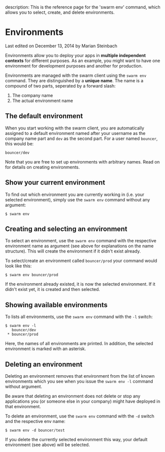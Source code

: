 description: This is the reference page for the 'swarm env' command, which allows you to select, create, and delete environments.

# Environments

<p class="lastmod">Last edited on December 13, 2014 by Marian Steinbach</p>

Environments allow you to deploy your apps in __multiple independent contexts__ for different purposes. As an example, you might want to have one environment for development purposes and another for production.

Environments are managed with the swarm client using the `swarm env` command. They are distinguished by a __unique name__. The name is a compound of two parts, seperated by a forward slash:

1. The company name
2. The actual environment name

## The default environment

When you start working with the swarm client, you are automatically assigned to a default environment named after your username as the company name part and `dev` as the second part. For a user named `bouncer`, this would be:

    bouncer/dev

Note that you are free to set up environments with arbitrary names. Read on for details on creating environments.

## Show your current environment

To find out which environment you are currently working in (i.e. your selected environment), simply use the `swarm env` command without any argument:

    $ swarm env

## Creating and selecting an environment

To select an environment, use the `swarm env` command with the respective environment name as argument (see above for explanations on the name structure). This will create the environment if it didn't exist already.

To select/create an environment called `bouncer/prod` your command would look like this:
    
    $ swarm env bouncer/prod

If the environment already existed, it is now the selected environment. If it didn't exist yet, it is created and then selected.

<!--
TODO: explain what actually happens when creating an environment)
-->

## Showing available environments

To lists all environments, use the `swarm env` command with the `-l` switch:

    $ swarm env -l
       bouncer/dev
     * bouncer/prod

Here, the names of all environments are printed. In addition, the selected environment is marked with an asterisk.

## Deleting an environment

Deleting an environment removes that environment from the list of known environments which you see when you issue the `swarm env -l` command without argument.

Be aware that deleting an environment does not delete or stop any applications you (or someone else in your company) might have deployed in that environment.

To delete an environment, use the `swarm env` command with the `-d` switch and the respective env name:

    $ swarm env -d bouncer/test

If you delete the currently selected environment this way, your default environment (see above) will be selected.
